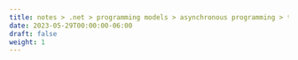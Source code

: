 ```yaml
---
title: notes > .net > programming models > asynchronous programming > task-based asynchronous pattern (tap) (async await)
date: 2023-05-29T00:00:00-06:00
draft: false
weight: 1
---
```

